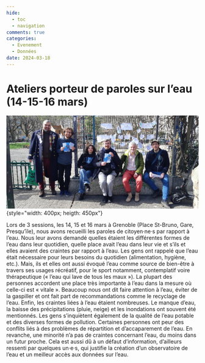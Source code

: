 ```yaml
---
hide:
  - toc
  - navigation
comments: true
categories:
  - Evenement
  - Données
date: 2024-03-18
---
```


#  Ateliers porteur de paroles sur l’eau (14-15-16 mars)

 ![image](https://github.com/Konsilion/konsilion-drive/blob/main/Ateliers_porteur_de_paroles.png?raw=true){style="width: 400px; heigth: 450px"}

Lors de 3 sessions, les 14, 15 et 16 mars à Grenoble (Place St-Bruno, Gare, Presqu’ïle), nous avons recueilli les paroles de citoyen·ne·s par rapport à l’eau. Nous leur avons demandé quelles étaient les différentes formes de l’eau dans leur quotidien, quelle place avait l’eau dans leur vie et s’ils et elles avaient des craintes par rapport à l’eau. Les gens ont rappelé que l’eau était nécessaire pour leurs besoins du quotidien (alimentation, hygiène, etc.). Mais, ils et elles ont aussi évoqué l’eau comme source de bien-être à travers ses usages récréatif, pour le sport notamment, contemplatif voire thérapeutique (« l’eau qui lave de tous les maux »). La plupart des personnes accordent une place très importante à l’eau dans la mesure où celle-ci est « vitale ». Beaucoup nous ont dit faire attention à l’eau, éviter de la gaspiller et ont fait part de recommandations comme le recyclage de l’eau. Enfin, les craintes liées à l’eau étaient nombreuses. Le manque d’eau, la baisse des précipitations (pluie, neige) et les inondations ont souvent été mentionnés. Les gens s’inquiètent également de la qualité de l’eau potable et des diverses formes de pollution. Certaines personnes ont peur des conflits liés à des problèmes de répartition et d’accaparement de l’eau. En revanche, une minorité n’a pas de craintes concernant l’eau, du moins dans un futur proche. Cela est aussi dû à un défaut d’information, d’ailleurs ressenti par quelques un·e·s, qui justifie la création d’un observatoire de l’eau et un meilleur accès aux données sur l’eau. 
